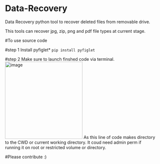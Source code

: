 # Data-Recovery
Data Recovery python tool to recover deleted files from removable drive.

This tools can recover jpg, zip, png and pdf file types at current stage.


#To use source code

#step 1
Install pyfiglet*
```pip install pyfiglet```

#step 2
Make sure to launch finshed code via terminal.
<img width="256" alt="image" src="https://user-images.githubusercontent.com/74583970/216753507-8ba39b5e-e94f-4842-823c-64a67626b92f.png">
As this line of code makes directory to the CWD or current working directory. It coud need admin perm if running it on root or restricted volume or directory.

#Please contribute :)
